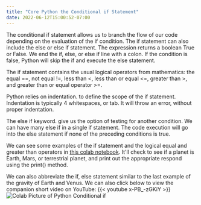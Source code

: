 ```yaml
---
title: "Core Python the Conditional if Statement"
date: 2022-06-12T15:00:52-07:00
---
```


 The conditional if statement allows us to branch the flow of our code depending on the evaluation of the if condition. The if statement can also include the else or else if statement. The expression returns a boolean True or False. We end the if, else, or else if line with a colon. If the condition is false, Python will skip the if and execute the else statement. 



The if statement contains the usual logical operators from mathematics: the equal ==, not equal !=, less than <, less than or equal <=, greater than >, and greater than or equal operator >=.



Python relies on indentation. to define the scope of the if statement. Indentation is typically 4 whitespaces, or tab. It will throw an error, without proper indentation.




The else if keyword. give us the option of testing for another condition. We can have many else if in a single if statement. The code execution will go into the else statement if none of the preceding conditions is true.



We can see some examples of the if statement and the logical equal and greater than operators in [this colab notebook](https://colab.research.google.com/drive/1PDk1TqCOmH2GSW9FQnydGDrjwLx40veP#scrollTo=ee0Hc2FjjhlG). It'll check to see if a planet is Earth, Mars, or terrestrial planet, and print out the appropriate respond using the print() method.

 

We can also abbreviate the if, else statement similar to the last example of the gravity of Earth and Venus. We can also click below to view the companion short video on YouTube: {{< youtube x-PB_-zGKiY >}} ![Colab Picture of Python Conditional if](/img/core-python-if.jpg)